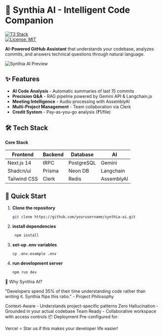 # 🧠 Synthia AI - Intelligent Code Companion

[![T3 Stack](https://img.shields.io/badge/stack-T3%20Stack-blue.svg)](https://create.t3.gg/)  
[![License: MIT](https://img.shields.io/badge/License-MIT-green.svg)](https://opensource.org/licenses/MIT)

**AI-Powered GitHub Assistant** that understands your codebase, analyzes commits, and answers technical questions through natural language.

![Synthia AI Preview](https://via.placeholder.com/800x400.png?text=Synthia+AI+Interface+Preview)

## ✨ Features

- **AI Code Analysis** - Automatic summaries of last 15 commits  
- **Precision Q&A** - RAG pipeline powered by Gemini API & Langchain.js  
- **Meeting Intelligence** - Audio processing with AssemblyAI  
- **Multi-Project Management** - Team collaboration via Clerk  
- **Credit System** - Pay-as-you-go analysis (₹1/file)

## 🛠 Tech Stack

**Core Stack**

| **Frontend**  | **Backend** | **Database** | **AI**       |
|---------------|-------------|--------------|--------------|
| Next.js 14    | tRPC        | PostgreSQL   | Gemini       |
| Shadcn/ui     | Prisma      | Neon DB      | Langchain    |
| Tailwind CSS  | Clerk       | Redis        | AssemblyAI   |

## 🚀 Quick Start

1. **Clone the repository**  
   ```bash
   git clone https://github.com/yourusername/synthia-ai.git

2. **install dependencies**  
   ```bash
    npm install

3. **set-up .env variables**  
   ```bash
   cp .env.example .env

4. **run development server**  
   ```bash
   npm run dev

🌟 Why Synthia AI?

"Developers spend 35% of their time understanding code rather than writing it. Synthia flips this ratio." - Project Philosophy

Context-Aware - Understands project-specific patterns
Zero Hallucination - Grounded in your actual codebase
Team Ready - Collaborative workspace with access controls
📦 Deployment
Pre-configured for:

Vercel
⭐ Star us if this makes your developer life easier!

